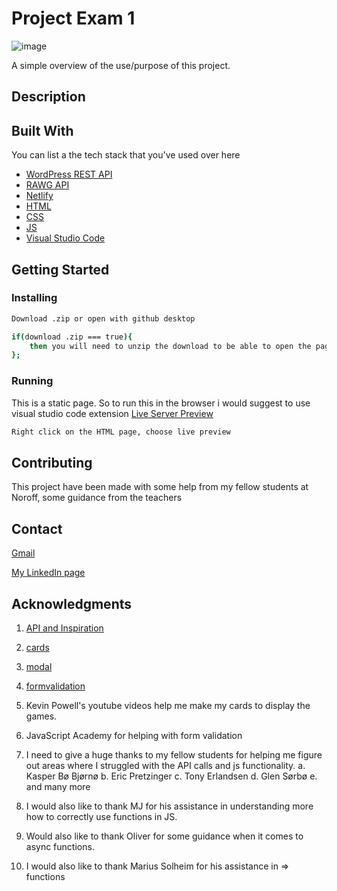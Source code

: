 # Project Exam 1

![image](gamehub.png)

A simple overview of the use/purpose of this project.

## Description


## Built With

You can list a the tech stack that you've used over here

- [WordPress REST API](https://developer.wordpress.org/rest-api/)
- [RAWG API](https://rawg.io/)
- [Netlify](https://www.netlify.com/)
- [HTML](https://en.wikipedia.org/wiki/HTML)
- [CSS](https://en.wikipedia.org/wiki/CSS)
- [JS](https://en.wikipedia.org/wiki/JavaScript)
- [Visual Studio Code](https://code.visualstudio.com/)

## Getting Started

### Installing

```bash
Download .zip or open with github desktop
```

```bash
if(download .zip === true){ 
    then you will need to unzip the download to be able to open the page in the browser.
};
```

### Running

This is a static page. So to run this in the browser i would suggest to use visual studio code extension [Live Server Preview](https://marketplace.visualstudio.com/items?itemName=negokaz.live-server-preview)

```bash
Right click on the HTML page, choose live preview
```

## Contributing

This project have been made with some help from my fellow students at Noroff, some guidance from the teachers

## Contact

[Gmail](christopher.tonnesalnd@gmail.com)

[My LinkedIn page](www.linkedin.com/in/christopher-tønnesland-8926a821a)

## Acknowledgments

1. [API and Inspiration](https://rawg.io/) 
2. [cards](https://www.youtube.com/watch?v=5DEq5cWNYt8&feature=youtu.be)
3. [modal](https://webdesign.tutsplus.com/tutorials/how-to-build-flexible-modal-dialogs-with-html-css-and-javascript--cms-33500) 
4. [formvalidation](https://www.youtube.com/watch?v=CYlNJpltjMM&t=438s)

1. Kevin Powell's youtube videos help me make my cards to display the games.
2. JavaScript Academy for helping with form validation
3. I need to give a huge thanks to my fellow students for helping me figure out
areas where I struggled with the API calls and js functionality.
a. Kasper Bø Bjørnø
b. Eric Pretzinger
c. Tony Erlandsen
d. Glen Sørbø
e. and many more
4. I would also like to thank MJ for his assistance in understanding more how to
correctly use functions in JS.
5. Would also like to thank Oliver for some guidance when it comes to async
functions.
6. I would also like to thank Marius Solheim for his assistance in => functions
